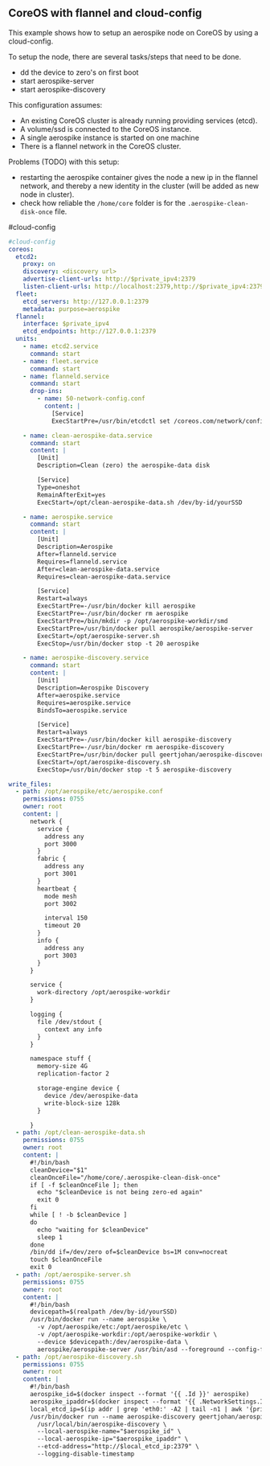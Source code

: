 ## CoreOS with flannel and cloud-config

This example shows how to setup an aerospike node on CoreOS by using a cloud-config.

To setup the node, there are several tasks/steps that need to be done.
 - dd the device to zero's on first boot
 - start aerospike-server
 - start aerospike-discovery

This configuration assumes:
 - An existing CoreOS cluster is already running providing services (etcd).
 - A volume/ssd is connected to the CoreOS instance.
 - A single aerospike instance is started on one machine
 - There is a flannel network in the CoreOS cluster.

Problems (TODO) with this setup:
 - restarting the aerospike container gives the node a new ip in the flannel network, and thereby a new identity in the cluster (will be added as new node in cluster).
 - check how reliable the `/home/core` folder is for the `.aerospike-clean-disk-once` file.

#cloud-config
```yaml
#cloud-config
coreos:
  etcd2:
    proxy: on
    discovery: <discovery url>
    advertise-client-urls: http://$private_ipv4:2379
    listen-client-urls: http://localhost:2379,http://$private_ipv4:2379
  fleet:
    etcd_servers: http://127.0.0.1:2379
    metadata: purpose=aerospike
  flannel:
    interface: $private_ipv4
    etcd_endpoints: http://127.0.0.1:2379
  units:
    - name: etcd2.service
      command: start
    - name: fleet.service
      command: start
    - name: flanneld.service
      command: start
      drop-ins:
        - name: 50-network-config.conf
          content: |
            [Service]
            ExecStartPre=/usr/bin/etcdctl set /coreos.com/network/config '{ "Network": "20.0.0.0/16" }'

    - name: clean-aerospike-data.service
      command: start
      content: |
        [Unit]
        Description=Clean (zero) the aerospike-data disk

        [Service]
        Type=oneshot
        RemainAfterExit=yes
        ExecStart=/opt/clean-aerospike-data.sh /dev/by-id/yourSSD

    - name: aerospike.service
      command: start
      content: |
        [Unit]
        Description=Aerospike
        After=flanneld.service
        Requires=flanneld.service
        After=clean-aerospike-data.service
        Requires=clean-aerospike-data.service

        [Service]
        Restart=always
        ExecStartPre=-/usr/bin/docker kill aerospike
        ExecStartPre=-/usr/bin/docker rm aerospike
        ExecStartPre=/bin/mkdir -p /opt/aerospike-workdir/smd
        ExecStartPre=/usr/bin/docker pull aerospike/aerospike-server
        ExecStart=/opt/aerospike-server.sh
        ExecStop=/usr/bin/docker stop -t 20 aerospike

    - name: aerospike-discovery.service
      command: start
      content: |
        [Unit]
        Description=Aerospike Discovery
        After=aerospike.service
        Requires=aerospike.service
        BindsTo=aerospike.service

        [Service]
        Restart=always
        ExecStartPre=-/usr/bin/docker kill aerospike-discovery
        ExecStartPre=-/usr/bin/docker rm aerospike-discovery
        ExecStartPre=/usr/bin/docker pull geertjohan/aerospike-discovery-manual
        ExecStart=/opt/aerospike-discovery.sh
        ExecStop=/usr/bin/docker stop -t 5 aerospike-discovery

write_files:
  - path: /opt/aerospike/etc/aerospike.conf
    permissions: 0755
    owner: root
    content: |
      network {
        service {
          address any
          port 3000
        }
        fabric {
          address any
          port 3001
        }
        heartbeat {
          mode mesh
          port 3002

          interval 150
          timeout 20
        }
        info {
          address any
          port 3003
        }
      }

      service {
        work-directory /opt/aerospike-workdir
      }

      logging {
        file /dev/stdout {
          context any info
        }
      }

      namespace stuff {
        memory-size 4G
        replication-factor 2

        storage-engine device {
          device /dev/aerospike-data
          write-block-size 128k
        }

      }
  - path: /opt/clean-aerospike-data.sh
    permissions: 0755
    owner: root
    content: |
      #!/bin/bash
      cleanDevice="$1"
      cleanOnceFile="/home/core/.aerospike-clean-disk-once"
      if [ -f $cleanOnceFile ]; then
        echo "$cleanDevice is not being zero-ed again"
        exit 0
      fi
      while [ ! -b $cleanDevice ]
      do
        echo "waiting for $cleanDevice"
        sleep 1
      done
      /bin/dd if=/dev/zero of=$cleanDevice bs=1M conv=nocreat
      touch $cleanOnceFile
      exit 0
  - path: /opt/aerospike-server.sh
    permissions: 0755
    owner: root
    content: |
      #!/bin/bash
      devicepath=$(realpath /dev/by-id/yourSSD)
      /usr/bin/docker run --name aerospike \
        -v /opt/aerospike/etc:/opt/aerospike/etc \
        -v /opt/aerospike-workdir:/opt/aerospike-workdir \
        --device $devicepath:/dev/aerospike-data \
        aerospike/aerospike-server /usr/bin/asd --foreground --config-file /opt/aerospike/etc/aerospike.conf
  - path: /opt/aerospike-discovery.sh
    permissions: 0755
    owner: root
    content: |
      #!/bin/bash
      aerospike_id=$(docker inspect --format '{{ .Id }}' aerospike)
      aerospike_ipaddr=$(docker inspect --format '{{ .NetworkSettings.IPAddress }}' aerospike)
      local_etcd_ip=$(ip addr | grep 'eth0:' -A2 | tail -n1 | awk '{print $2}' | cut -f1 -d'/')
      /usr/bin/docker run --name aerospike-discovery geertjohan/aerospike-discovery-manual \
        /usr/local/bin/aerospike-discovery \
        --local-aerospike-name="$aerospike_id" \
        --local-aerospike-ip="$aerospike_ipaddr" \
        --etcd-address="http://$local_etcd_ip:2379" \
        --logging-disable-timestamp
```
